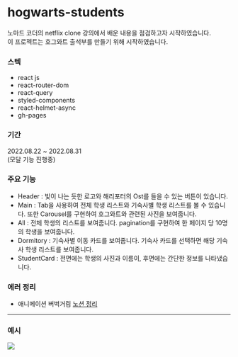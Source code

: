 # hogwarts-students
노마드 코더의 netflix clone 강의에서 배운 내용을 점검하고자 시작하였습니다. <br />
이 프로젝트는 호그와트 출석부를 만들기 위해 시작하였습니다. <br />

### 스텍
- react js
- react-router-dom
- react-query
- styled-components
- react-helmet-async
- gh-pages

### 기간
2022.08.22 ~ 2022.08.31 <br />
(모달 기능 진행중)

### 주요 기능
- Header : 빛이 나는 듯한 로고와 해리포터의 Ost를 들을 수 있는 버튼이 있습니다.
- Main : Tab을 사용하여 전체 학생 리스트와 기숙사별 학생 리스트를 볼 수 있습니다. 또한 Carousel를 구현하여 호그와트와 관련된 사진을 보여줍니다.
- All : 전체 학생의 리스트를 보여줍니다. pagination를 구현하여 한 페이지 당 10명의 학생을 보여줍니다.
- Dormitory : 기숙사별 이동 카드를 보여줍니다. 기숙사 카드를 선택하면 해당 기숙사 학생 리스트를 보여줍니다.
- StudentCard : 전면에는 학생의 사진과 이름이, 후면에는 간단한 정보를 나타냈습니다.

### 에러 정리
- 애니메이션 버벅거림
<a href="https://fuzzy-energy-8aa.notion.site/Hogwarts-students-dd0c052388e945ca893b2c2c30658e0d">노션 정리</a>

<hr />

### 예시
<img src="https://user-images.githubusercontent.com/87607036/188444291-46aa4f8d-0c1a-4fc9-b083-5aacb1aef60d.gif" />
